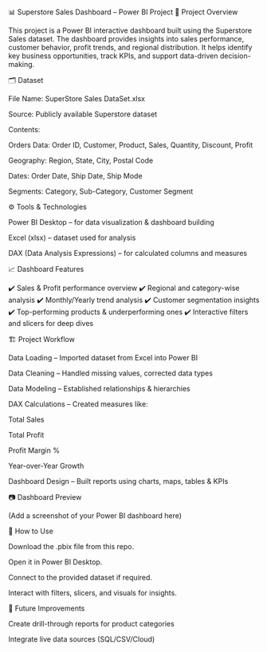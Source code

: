 📊 Superstore Sales Dashboard – Power BI Project
📌 Project Overview

This project is a Power BI interactive dashboard built using the Superstore Sales dataset. The dashboard provides insights into sales performance, customer behavior, profit trends, and regional distribution. It helps identify key business opportunities, track KPIs, and support data-driven decision-making.

🗂 Dataset

File Name: SuperStore Sales DataSet.xlsx

Source: Publicly available Superstore dataset

Contents:

Orders Data: Order ID, Customer, Product, Sales, Quantity, Discount, Profit

Geography: Region, State, City, Postal Code

Dates: Order Date, Ship Date, Ship Mode

Segments: Category, Sub-Category, Customer Segment

⚙️ Tools & Technologies

Power BI Desktop – for data visualization & dashboard building

Excel (xlsx) – dataset used for analysis

DAX (Data Analysis Expressions) – for calculated columns and measures

📈 Dashboard Features

✔️ Sales & Profit performance overview
✔️ Regional and category-wise analysis
✔️ Monthly/Yearly trend analysis
✔️ Customer segmentation insights
✔️ Top-performing products & underperforming ones
✔️ Interactive filters and slicers for deep dives

🏗 Project Workflow

Data Loading – Imported dataset from Excel into Power BI

Data Cleaning – Handled missing values, corrected data types

Data Modeling – Established relationships & hierarchies

DAX Calculations – Created measures like:

Total Sales

Total Profit

Profit Margin %

Year-over-Year Growth

Dashboard Design – Built reports using charts, maps, tables & KPIs

📷 Dashboard Preview

(Add a screenshot of your Power BI dashboard here)

🚀 How to Use

Download the .pbix file from this repo.

Open it in Power BI Desktop.

Connect to the provided dataset if required.

Interact with filters, slicers, and visuals for insights.

🔮 Future Improvements

Create drill-through reports for product categories

Integrate live data sources (SQL/CSV/Cloud)
